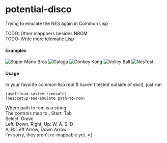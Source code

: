 # potential-disco
Trying to emulate the NES again in Common Lisp  

TODO: Other mapppers besides NROM  
TODO: Write more idiomatic Lisp
#### Examples
![Super Mario Bros](https://i.gyazo.com/5b8b161be74281255e48b63db45a7285.gif)
![Galaga](https://i.gyazo.com/d9af4b6f32a1b6790be46627c2035306.gif)
![Donkey Kong](https://i.gyazo.com/edfc1dc4245ce0bfbbf99af8e84870e0.gif)
![Volley Ball](https://i.gyazo.com/ef21cd65df7267662637c735aa406bde.gif)
![NesTest](https://i.gyazo.com/f6f0767f3806388b99fb343190406b71.png)  
#### Usage
In your favorite common lisp repl (I haven't tested outside of
sbcl), just run
```
(asdf:load-system :console)
(nes:setup-and-emulate path-to-rom)
```
Where path to rom is a string  
The controls map to..
Start: Tab  
Select: Grave  
Left, Down, Right, Up: W, A, S, D  
A, B: Left Arrow, Down Arrow  
I'm sorry, they aren't re-mappable yet. =(
